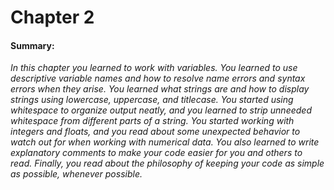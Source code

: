 Chapter 2
=

#### Summary:

*_In this chapter you learned to work with variables. You learned to use descriptive variable names and how to resolve name errors and syntax errors when they arise. You learned what strings are and how to display strings using lowercase, uppercase, and titlecase. You started using whitespace to organize output neatly, and you learned to strip unneeded whitespace from different parts of a string. You started working with integers and floats, and you read about some unexpected behavior to watch out for when working with numerical data. You also learned to write explanatory comments to make your code easier for you and others to read. Finally, you read about the philosophy of keeping your code as simple as possible, whenever possible._*
